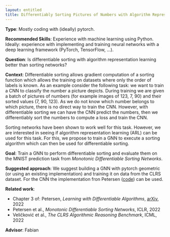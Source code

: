 ```yaml
---
layout: entitled
title: Differentiably Sorting Pictures of Numbers with Algorithm Representation Learning
---
```


**Type**:  Mostly coding with (ideally) pytorch.

**Recommended Skills**: Experience with machine learning using Python. Ideally: experience with implementing and training neural networks with a deep learning framework (PyTorch, TensorFlow, …).

**Question**:  Is differentiable sorting with algorithm representation learning better than sorting networks?

**Context**:  Differentiable sorting allows gradient computation of a sorting function which allows the training on datasets where only the order of labels is known. As an example consider the following task: we want to train a CNN to classify the number a picture depicts. During training we are given a batch of pictures of numbers (for example images of 123, 7, 90) and their sorted values (7, 90, 123). As we do not know which number belongs to which picture, there is no direct way to train the CNN. However, with differentiable sorting we can have the CNN predict the numbers, then we differentiably sort the numbers to compute a loss and train the CNN. 

Sorting networks have been shown to work well for this task. However, we are interested in seeing if algorithm representation learning (ARL) can be used for this task. For this, we propose to train a GNN to execute a sorting algorithm which can then be used for differentiable sorting.

**Goal**: Train a GNN to perform differentiable sorting and evaluate them on the MNIST prediction task from  _Monotonic Differentiable Sorting Networks_.

**Suggested approach**:  We suggest building a GNN with pytorch geometric (or using an existing implementation) and training it on data from the CLRS dataset. For the CNN the implementation fron Petersen ([code](https://github.com/Felix-Petersen/diffsort)) can be used.

**Related work**:  
- Chapter 3 of: Petersen, _Learning with Differentiable Algorithms_, [arXiv](https://arxiv.org/pdf/2209.00616.pdf), 2022
- Petersen et al., _Monotonic Differentiable Sorting Networks_, ICLR, 2022
- Veličković et al., _The CLRS Algorithmic Reasoning Benchmark_, ICML, 2022

**Advisor**: Fabian